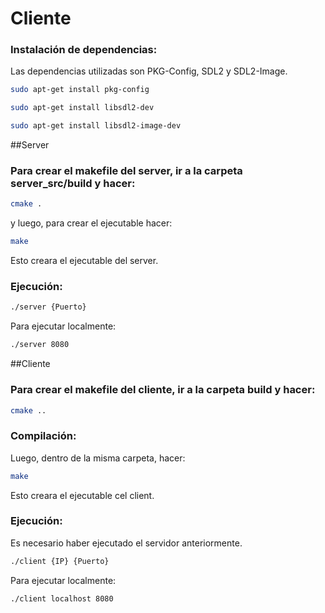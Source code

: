 # Cliente
### Instalación de dependencias:
Las dependencias utilizadas son PKG-Config, SDL2 y SDL2-Image.
```sh
sudo apt-get install pkg-config
```
```sh
sudo apt-get install libsdl2-dev
```
```sh
sudo apt-get install libsdl2-image-dev
```
##Server
### Para crear el makefile del server, ir a la carpeta server_src/build y hacer:
```sh
cmake .
```
y luego, para crear el ejecutable hacer:
```sh
make
```
Esto creara el ejecutable del server.

### Ejecución:
```sh
./server {Puerto}
```
Para ejecutar localmente:
```sh
./server 8080
```
##Cliente
### Para crear el makefile del cliente, ir a la carpeta build y hacer:
```sh
cmake ..
```

### Compilación:
Luego, dentro de la misma carpeta, hacer:
```sh
make
```
Esto creara el ejecutable cel client.

### Ejecución:
Es necesario haber ejecutado el servidor anteriormente.
```sh
./client {IP} {Puerto}
```
Para ejecutar localmente:
```sh
./client localhost 8080
```
